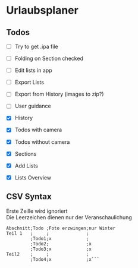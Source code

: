 # Urlaubsplaner

## Todos
- [ ] Try to get .ipa file
- [ ] Folding on Section checked
- [ ] Edit lists in app
- [ ] Export Lists
- [ ] Export from History (images to zip?)
- [ ] User guidance

- [x] History
- [x] Todos with camera
- [x] Todos without camera
- [x] Sections
- [x] Add Lists
- [x] Lists Overview

## CSV Syntax
Erste Zeille wird ignoriert  
Die Leerzeichen dienen nur der Veranschaulichung
```
Abschnitt;Todo ;Foto erzwingen;nur Winter
Teil 1   ;     ;              ;
         ;Todo1;x             ;
         ;Todo2;              ;x
         ;Todo3;x             ;x
Teil2    ;     ;              ;
         ;Todo4;x             ;x```
         
